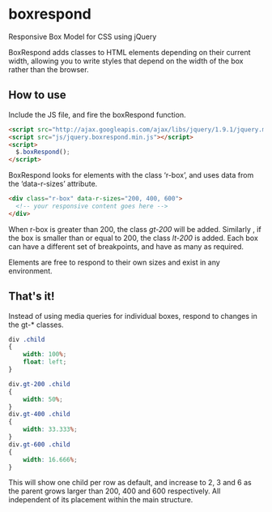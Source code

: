 boxrespond
==========

Responsive Box Model for CSS using jQuery

BoxRespond adds classes to HTML elements depending on their current width, allowing you to write styles that depend on the width of the box rather than the browser.

How to use
----------

Include the JS file, and fire the boxRespond function.

```html
<script src="http://ajax.googleapis.com/ajax/libs/jquery/1.9.1/jquery.min.js"></script>
<script src="js/jquery.boxrespond.min.js"></script>
<script>
  $.boxRespond();
</script>
```

BoxRespond looks for elements with the class ‘r-box’, and uses data from the ‘data-r-sizes’ attribute.

```html
<div class="r-box" data-r-sizes="200, 400, 600">
  <!-- your responsive content goes here -->
</div>
```

When r-box is greater than 200, the class *gt-200* will be added. Similarly , if the box is smaller than or equal to 200, the class *lt-200* is added. Each box can have a different set of breakpoints, and have as many as required.

Elements are free to respond to their own sizes and exist in any environment.

That's it!
----------

Instead of using media queries for individual boxes, respond to changes in the gt-* classes.

```css
div .child
{
	width: 100%;
	float: left;
}

div.gt-200 .child
{
	width: 50%;
}
div.gt-400 .child
{
	width: 33.333%;
}
div.gt-600 .child
{
	width: 16.666%;
}
```

This will show one child per row as default, and increase to 2, 3 and 6 as the parent grows larger than 200, 400 and 600 respectively. All independent of its placement within the main structure.
